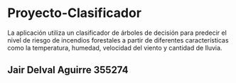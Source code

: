 # Proyecto-Clasificador
La aplicación utiliza un clasificador de árboles de decisión para predecir el nivel de riesgo de incendios forestales a partir de diferentes 
características como la temperatura, humedad, velocidad del viento y cantidad de lluvia.
## Jair Delval Aguirre 355274

